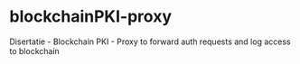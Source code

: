 # blockchainPKI-proxy
Disertatie - Blockchain PKI - Proxy to forward auth requests and log access to blockchain
